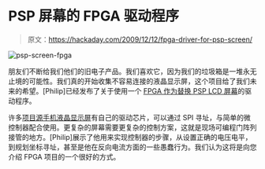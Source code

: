 # PSP 屏幕的 FPGA 驱动程序

> 原文：<https://hackaday.com/2009/12/12/fpga-driver-for-psp-screen/>

![](img/c59d8ddfe9a2ec4955ffd2e6e3737653.png "psp-screen-fpga")

朋友们不断给我们他们的旧电子产品。我们喜欢它，因为我们的垃圾箱是一堆永无止境的可能性。我们真的开始收集不容易连接的液晶显示屏，这个项目给了我们未来的希望。[Philip]已经发布了关于使用一个 [FPGA 作为替换 PSP LCD 屏幕](http://dsp-cg-fpga.blogspot.com/2009/09/welcome-this-is-my-blog-about-fpgas.html)的驱动程序。

许多[项目源手机液晶显示屏](http://hackaday.com/2009/09/28/capacitive-buttons-control-all-life/)有自己的驱动芯片，可以通过 SPI 寻址，与简单的微控制器配合使用。更复杂的屏幕需要更复杂的控制方案，这就是现场可编程门阵列接管的地方。[Philip]展示了他用来实现控制器的步骤，从设置正确的电压电平，到规划坐标寻址，甚至是他在反向电流方面的一些愚蠢行为。我们认为这将是向您介绍 FPGA 项目的一个很好的方式。